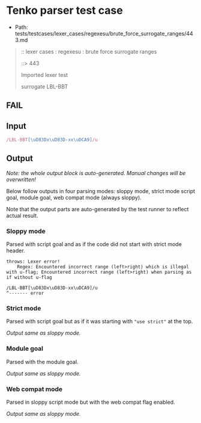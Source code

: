 # Tenko parser test case

- Path: tests/testcases/lexer_cases/regexesu/brute_force_surrogate_ranges/443.md

> :: lexer cases : regexesu : brute force surrogate ranges
>
> ::> 443
>
> Imported lexer test
>
> surrogate LBL-BBT

## FAIL

## Input

`````js
/LBL-BBT[\uD83Dx\uD83D-xx\uDCA9]/u
`````

## Output

_Note: the whole output block is auto-generated. Manual changes will be overwritten!_

Below follow outputs in four parsing modes: sloppy mode, strict mode script goal, module goal, web compat mode (always sloppy).

Note that the output parts are auto-generated by the test runner to reflect actual result.

### Sloppy mode

Parsed with script goal and as if the code did not start with strict mode header.

`````
throws: Lexer error!
    Regex: Encountered incorrect range (left>right) which is illegal with u-flag; Encountered incorrect range (left>right) when parsing as if without u-flag

/LBL-BBT[\uD83Dx\uD83D-xx\uDCA9]/u
^------- error
`````

### Strict mode

Parsed with script goal but as if it was starting with `"use strict"` at the top.

_Output same as sloppy mode._

### Module goal

Parsed with the module goal.

_Output same as sloppy mode._

### Web compat mode

Parsed in sloppy script mode but with the web compat flag enabled.

_Output same as sloppy mode._

